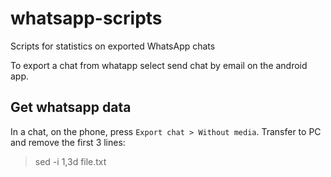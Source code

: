 # whatsapp-scripts
Scripts for statistics on exported WhatsApp chats

To export a chat from whatapp select send chat by email on the android app.

## Get whatsapp data
In a chat, on the phone, press `Export chat > Without media`.
Transfer to PC and remove the first 3 lines:
> sed -i 1,3d file.txt
